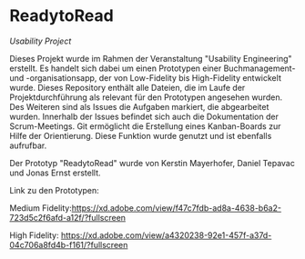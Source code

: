 # ReadytoRead
*Usability Project*

Dieses Projekt wurde im Rahmen der Veranstaltung "Usability Engineering" erstellt. Es handelt sich dabei um einen Prototypen einer Buchmanagement- und -organisationsapp, der von Low-Fidelity bis High-Fidelity entwickelt wurde.
Dieses Repository enthält alle Dateien, die im Laufe der Projektdurchführung als relevant für den Prototypen angesehen wurden. Des Weiteren sind als Issues die Aufgaben markiert, die abgearbeitet wurden. Innerhalb der Issues befindet sich auch die Dokumentation der Scrum-Meetings. Git ermöglicht die Erstellung eines Kanban-Boards zur Hilfe der Orientierung. Diese Funktion wurde genutzt und ist ebenfalls aufrufbar. 

Der Prototyp "ReadytoRead" wurde von Kerstin Mayerhofer, Daniel Tepavac und Jonas Ernst erstellt. 

Link zu den Prototypen:

Medium Fidelity:https://xd.adobe.com/view/f47c7fdb-ad8a-4638-b6a2-723d5c2f6afd-a12f/?fullscreen

High Fidelity: https://xd.adobe.com/view/a4320238-92e1-457f-a37d-04c706a8fd4b-f161/?fullscreen

